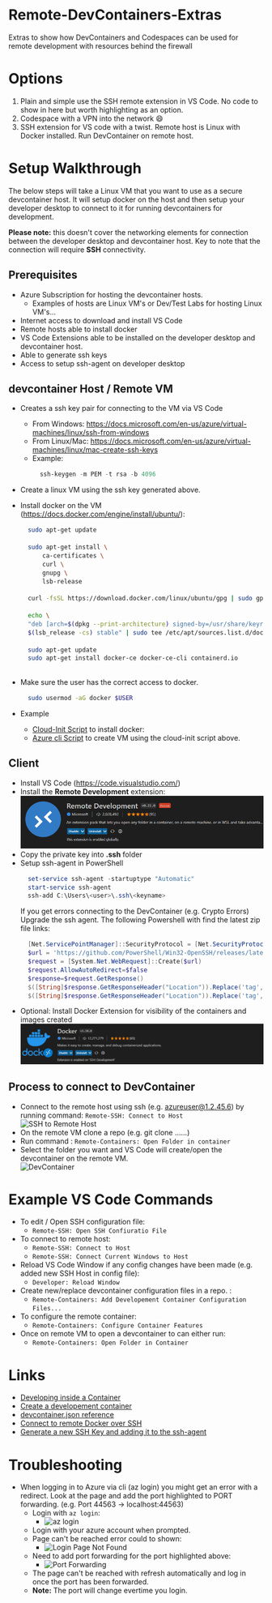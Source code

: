 # Remote-DevContainers-Extras
Extras to show how DevContainers and Codespaces can be used for remote development with resources behind the firewall

# Options
1) Plain and simple use the SSH remote extension in VS Code. No code to show in here but worth highlighting as an option.
2) Codespace with a VPN into the network :smile:
3) SSH extension for VS code with a twist. Remote host is Linux with Docker installed. Run DevContainer on remote host. 



# Setup Walkthrough

The below steps will take a Linux VM that you want to use as a secure devcontainer host. It will setup docker on the host and then setup your developer desktop to connect to it for running devcontainers for development.

**Please note:** this doesn't cover the networking elements for connection between the developer desktop and devcontainer host. Key to note that the connection will require **SSH** connectivity.

## Prerequisites 

- Azure Subscription for hosting the devcontainer hosts.
  - Examples of hosts are Linux VM's or Dev/Test Labs for hosting Linux VM's...
- Internet access to download and install VS Code
- Remote hosts able to install docker
- VS Code Extensions able to be installed on the developer desktop and devcontainer host.
- Able to generate ssh keys 
- Access to setup ssh-agent on developer desktop

## devcontainer Host / Remote VM
- Creates a ssh key pair for connecting to the VM via VS Code 
  - From Windows: https://docs.microsoft.com/en-us/azure/virtual-machines/linux/ssh-from-windows 
  - From Linux/Mac: https://docs.microsoft.com/en-us/azure/virtual-machines/linux/mac-create-ssh-keys
  - Example:
    ```powershell
      ssh-keygen -m PEM -t rsa -b 4096
    ```
  
- Create a linux VM using the ssh key generated above.
- Install docker on the VM (https://docs.docker.com/engine/install/ubuntu/):  
  ```bash
    sudo apt-get update

    sudo apt-get install \
	    ca-certificates \
	    curl \
	    gnupg \
        lsb-release

    curl -fsSL https://download.docker.com/linux/ubuntu/gpg | sudo gpg --dearmor -o /usr/share/keyrings/docker-archive-keyring.gpg

    echo \
    "deb [arch=$(dpkg --print-architecture) signed-by=/usr/share/keyrings/docker-archive-keyring.gpg] https://download.docker.com/linux/ubuntu \
    $(lsb_release -cs) stable" | sudo tee /etc/apt/sources.list.d/docker.list > /dev/null

    sudo apt-get update
    sudo apt-get install docker-ce docker-ce-cli containerd.io 
    
  ```
- Make sure the user has the correct access to docker.
  ```bash
    sudo usermod -aG docker $USER
  ```
- Example 
  - [Cloud-Init Script](host/docker-cloud-init.txt) to install docker:
  - [Azure cli Script](host/deploy-vm.azcli) to create VM using the cloud-init script above.

## Client
- Install VS Code (https://code.visualstudio.com/)
- Install the **Remote Development** extension:  
![Remote Development Extension](images/Remote-Development%20Extension.png)    
- Copy the private key into **.ssh** folder
- Setup ssh-agent in PowerShell
  ```powershell
    set-service ssh-agent -startuptype "Automatic"
    start-service ssh-agent
    ssh-add C:\Users\<user>\.ssh\<keyname>
  ```
  If you get errors connecting to the DevContainer (e.g. Crypto Errors) Upgrade the ssh agent. The following Powershell with find the latest zip file links:  
  ```powershell
    [Net.ServicePointManager]::SecurityProtocol = [Net.SecurityProtocolType]::Tls12
    $url = 'https://github.com/PowerShell/Win32-OpenSSH/releases/latest/'
    $request = [System.Net.WebRequest]::Create($url)
    $request.AllowAutoRedirect=$false
    $response=$request.GetResponse()
    $([String]$response.GetResponseHeader("Location")).Replace('tag','download') + '/OpenSSH-Win64.zip'  
    $([String]$response.GetResponseHeader("Location")).Replace('tag','download') + '/OpenSSH-Win32.zip'
  ```
- Optional: Install Docker Extension for visibility of the containers and images created  
    ![Docker Externsion](images/docker%20extension.png)
  
## Process to connect to DevContainer
- Connect to the remote host using ssh (e.g. azureuser@1.2.45.6) by running command:
  ``` Remote-SSH: Connect to Host  ```
  ![SSH to Remote Host](images/ssh%20to%20host.png)
- On the remote VM clone a repo (e.g. git clone ……)
- Run command : ``` Remote-Containers: Open Folder in container ```
- Select the folder you want and VS Code will create/open the devcontainer on the remote VM.  
  ![DevContainer](images/devcontainer.png)

# Example VS Code Commands
- To edit / Open SSH configuration file:  
  - ```Remote-SSH: Open SSH Confiuratio File```
- To connect to remote host:  
  - ```Remote-SSH: Connect to Host``` 
  - ```Remote-SSH: Connect Current Windows to Host```
- Reload VS Code Window if any config changes have been made (e.g. added new SSH Host in config file):  
  - ```Developer: Reload Window```
- Create new/replace devcontainer configuration files in a repo. :  
  - ```Remote-Containers: Add Developement Container Configuration Files...```
- To configure the remote container:  
  - ```Remote-Containers: Configure Container Features```
- Once on remote VM to open a devcontainer to can either run:  
  - ```Remote-Containers: Open Folder in Container```


# Links
- [Developing inside a Container](https://code.visualstudio.com/docs/remote/containers)
- [Create a developement container](https://code.visualstudio.com/docs/remote/create-dev-container)
- [devcontainer.json reference](https://code.visualstudio.com/docs/remote/devcontainerjson-reference)
- [Connect to remote Docker over SSH](https://code.visualstudio.com/docs/containers/ssh)
- [Generate a new SSH Key and adding it to the ssh-agent](https://docs.github.com/en/authentication/connecting-to-github-with-ssh/generating-a-new-ssh-key-and-adding-it-to-the-ssh-agent)

# Troubleshooting
- When logging in to Azure via cli (az login) you might get an error with a redirect. Look at the page and add the port highlighted to PORT forwarding. (e.g. Port 44563 -> localhost:44563)
  - Login with ```az login```:
    - ![az login](images/loginerror1.png)
  - Login with your azure account when prompted.
  - Page can't be reached error could to shown:
    - ![Login Page Not Found](images/loginerror2.png)
  - Need to add port forwarding for the port highlighted above:
    - ![Port Forwarding](images/loginerror3.png) 
  - The page can't be reached with refresh automatically and log in once the port has been forwarded.
  - **Note:** The port will change evertime you login.
